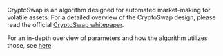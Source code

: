 CryptoSwap is an algorithm designed for automated market-making for volatile assets. For a detailed overview of the CryptoSwap design, please read the official [CryptoSwap whitepaper](https://docs.curve.fi/references/whitepapers/cryptoswap/).

For an in-depth overview of parameters and how the algorithm utilizes those, see [here](../cryptoswap_exchange/pools/overview.md).


